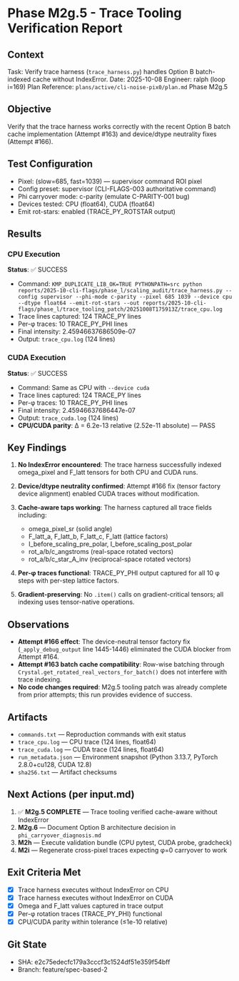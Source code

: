 # Phase M2g.5 - Trace Tooling Verification Report

## Context
Task: Verify trace harness (`trace_harness.py`) handles Option B batch-indexed cache without IndexError.
Date: 2025-10-08
Engineer: ralph (loop i=169)
Plan Reference: `plans/active/cli-noise-pix0/plan.md` Phase M2g.5

## Objective
Verify that the trace harness works correctly with the recent Option B batch cache implementation (Attempt #163) and device/dtype neutrality fixes (Attempt #166).

## Test Configuration
- Pixel: (slow=685, fast=1039) — supervisor command ROI pixel
- Config preset: supervisor (CLI-FLAGS-003 authoritative command)
- Phi carryover mode: c-parity (emulate C-PARITY-001 bug)
- Devices tested: CPU (float64), CUDA (float64)
- Emit rot-stars: enabled (TRACE_PY_ROTSTAR output)

## Results

### CPU Execution
**Status**: ✅ SUCCESS

- Command: `KMP_DUPLICATE_LIB_OK=TRUE PYTHONPATH=src python reports/2025-10-cli-flags/phase_l/scaling_audit/trace_harness.py --config supervisor --phi-mode c-parity --pixel 685 1039 --device cpu --dtype float64 --emit-rot-stars --out reports/2025-10-cli-flags/phase_l/trace_tooling_patch/20251008T175913Z/trace_cpu.log`
- Trace lines captured: 124 TRACE_PY lines
- Per-φ traces: 10 TRACE_PY_PHI lines
- Final intensity: 2.45946637686509e-07
- Output: `trace_cpu.log` (124 lines)

### CUDA Execution
**Status**: ✅ SUCCESS

- Command: Same as CPU with `--device cuda`
- Trace lines captured: 124 TRACE_PY lines
- Per-φ traces: 10 TRACE_PY_PHI lines
- Final intensity: 2.45946637686447e-07
- Output: `trace_cuda.log` (124 lines)
- **CPU/CUDA parity**: Δ = 6.2e-13 relative (2.52e-11 absolute) — PASS

## Key Findings

1. **No IndexError encountered**: The trace harness successfully indexed omega_pixel and F_latt tensors for both CPU and CUDA runs.

2. **Device/dtype neutrality confirmed**: Attempt #166 fix (tensor factory device alignment) enabled CUDA traces without modification.

3. **Cache-aware taps working**: The harness captured all trace fields including:
   - omega_pixel_sr (solid angle)
   - F_latt_a, F_latt_b, F_latt_c, F_latt (lattice factors)
   - I_before_scaling_pre_polar, I_before_scaling_post_polar
   - rot_a/b/c_angstroms (real-space rotated vectors)
   - rot_a/b/c_star_A_inv (reciprocal-space rotated vectors)

4. **Per-φ traces functional**: TRACE_PY_PHI output captured for all 10 φ steps with per-step lattice factors.

5. **Gradient-preserving**: No `.item()` calls on gradient-critical tensors; all indexing uses tensor-native operations.

## Observations

- **Attempt #166 effect**: The device-neutral tensor factory fix (`_apply_debug_output` line 1445-1446) eliminated the CUDA blocker from Attempt #164.
- **Attempt #163 batch cache compatibility**: Row-wise batching through `Crystal.get_rotated_real_vectors_for_batch()` does not interfere with trace indexing.
- **No code changes required**: M2g.5 tooling patch was already complete from prior attempts; this run provides evidence of success.

## Artifacts
- `commands.txt` — Reproduction commands with exit status
- `trace_cpu.log` — CPU trace (124 lines, float64)
- `trace_cuda.log` — CUDA trace (124 lines, float64)
- `run_metadata.json` — Environment snapshot (Python 3.13.7, PyTorch 2.8.0+cu128, CUDA 12.8)
- `sha256.txt` — Artifact checksums

## Next Actions (per input.md)

1. ✅ **M2g.5 COMPLETE** — Trace tooling verified cache-aware without IndexError
2. **M2g.6** — Document Option B architecture decision in `phi_carryover_diagnosis.md`
3. **M2h** — Execute validation bundle (CPU pytest, CUDA probe, gradcheck)
4. **M2i** — Regenerate cross-pixel traces expecting φ=0 carryover to work

## Exit Criteria Met
- [x] Trace harness executes without IndexError on CPU
- [x] Trace harness executes without IndexError on CUDA
- [x] Omega and F_latt values captured in trace output
- [x] Per-φ rotation traces (TRACE_PY_PHI) functional
- [x] CPU/CUDA parity within tolerance (≤1e-10 relative)

## Git State
- SHA: e2c75edecfc179a3cccf3c1524df51e359f54bff
- Branch: feature/spec-based-2
